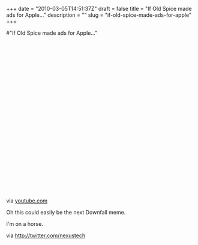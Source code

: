 +++
date = "2010-03-05T14:51:37Z"
draft = false
title = "If Old Spice made ads for Apple..."
description = ""
slug = "if-old-spice-made-ads-for-apple"
+++

#"If Old Spice made ads for Apple..."


 <div class="posterous_bookmarklet_entry">
 <object height="417" width="500"><param name="movie" value="http://www.youtube.com/v/xzwLOqC2kVI&hl=en&fs=1" /><param name="wmode" value="window" /><param name="allowFullScreen" value="true" /><param name="allowscriptaccess" value="always" /><embed allowfullscreen="true" src="http://www.youtube.com/v/xzwLOqC2kVI&hl=en&fs=1" wmode="window" allowscriptaccess="always" type="application/x-shockwave-flash" height="417" width="500"></embed></object>

<div class="posterous_quote_citation">via <a href="http://www.youtube.com/watch?v=xzwLOqC2kVI&amp;feature=player_embedded">youtube.com</a></div>
 <p>Oh this could easily be the next Downfall meme.
</p><p>I'm on a horse.
</p><p>via <a href="http://twitter.com/nexustech">http://twitter.com/nexustech</a></p></div>
 